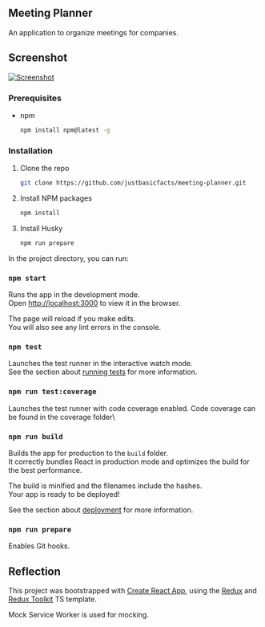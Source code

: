 ## Meeting Planner

An application to organize meetings for companies.

## Screenshot

[![Screenshot](https://i.postimg.cc/HL7vFZkt/screenshot.png)](https://postimg.cc/v1bvVv91)

### Prerequisites

- npm
  ```sh
  npm install npm@latest -g
  ```

### Installation

1. Clone the repo
   ```sh
   git clone https://github.com/justbasicfacts/meeting-planner.git
   ```
2. Install NPM packages
   ```sh
   npm install
   ```
3. Install Husky
   ```sh
   npm run prepare
   ```

In the project directory, you can run:

### `npm start`

Runs the app in the development mode.\
Open [http://localhost:3000](http://localhost:3000) to view it in the browser.

The page will reload if you make edits.\
You will also see any lint errors in the console.

### `npm test`

Launches the test runner in the interactive watch mode.\
See the section about [running tests](https://facebook.github.io/create-react-app/docs/running-tests) for more information.

### `npm run test:coverage`

Launches the test runner with code coverage enabled. Code coverage can be found in the coverage folder\

### `npm run build`

Builds the app for production to the `build` folder.\
It correctly bundles React in production mode and optimizes the build for the best performance.

The build is minified and the filenames include the hashes.\
Your app is ready to be deployed!

See the section about [deployment](https://facebook.github.io/create-react-app/docs/deployment) for more information.

### `npm run prepare`

Enables Git hooks.

## Reflection

This project was bootstrapped with [Create React App](https://github.com/facebook/create-react-app), using the [Redux](https://redux.js.org/) and [Redux Toolkit](https://redux-toolkit.js.org/) TS template.

Mock Service Worker is used for mocking.
